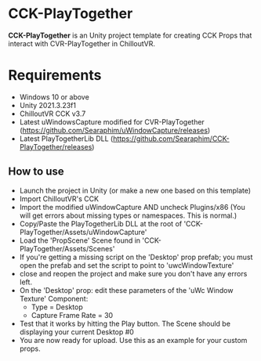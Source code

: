 CCK-PlayTogether
===================

**CCK-PlayTogether** is an Unity project template for creating CCK Props that interact with CVR-PlayTogether in ChilloutVR.

Requirements
===================

- Windows 10 or above
- Unity 2021.3.23f1
- ChilloutVR CCK v3.7
- Latest uWindowsCapture modified for CVR-PlayTogether (https://github.com/Searaphim/uWindowCapture/releases)
- Latest PlayTogetherLib DLL (https://github.com/Searaphim/CCK-PlayTogether/releases)

How to use
----------

- Launch the project in Unity (or make a new one based on this template)
- Import ChilloutVR's CCK
- Import the modified uWindowCapture AND uncheck Plugins/x86 (You will get errors about missing types or namespaces. This is normal.)
- Copy/Paste the PlayTogetherLib DLL at the root of 'CCK-PlayTogether/Assets/uWindowCapture'
- Load the 'PropScene' Scene found in 'CCK-PlayTogether/Assets/Scenes'
- If you're getting a missing script on the 'Desktop' prop prefab; you must open the prefab and set the script to point to 'uwcWindowTexture'
- close and reopen the project and make sure you don't have any errors left.
- On the 'Desktop' prop: edit these parameters of the 'uWc Window Texture' Component:
	- Type = Desktop
	- Capture Frame Rate = 30
- Test that it works by hitting the Play button. The Scene should be displaying your current Desktop #0
- You are now ready for upload. Use this as an example for your custom props.